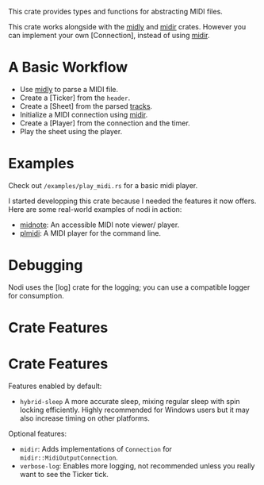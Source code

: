 This crate provides types and functions for abstracting MIDI files.

This crate works alongside with the [midly][] and [midir][] crates.
However you can implement your own [Connection], instead of using [midir][].

# A Basic Workflow

- Use [midly][] to parse a MIDI file.
- Create a [Ticker] from the `header`.
- Create a [Sheet] from the parsed [tracks](midly::Track).
- Initialize a MIDI connection using [midir][].
- Create a [Player] from the connection and the timer.
- Play the sheet using the player.

# Examples
Check out `/examples/play_midi.rs` for a basic midi player.

I started developping this crate because I needed the features it now offers.
Here are some real-world examples of nodi in action:

-	[midnote][]: An accessible MIDI note viewer/ player.
-	[plmidi][]: A MIDI player for the command line.

# Debugging
Nodi uses the [log] crate for the logging; you can use a compatible logger for consumption.

# Crate Features
# Crate Features
Features enabled by default:

- `hybrid-sleep` A more accurate sleep, mixing regular sleep with spin locking efficiently. Highly recommended for Windows users but it may also increase timing on other platforms.

Optional features:

- `midir`: Adds implementations of `Connection` for `midir::MidiOutputConnection`.
- `verbose-log`: Enables more logging, not recommended unless you really want to see the Ticker tick.

[midir]: https://crates.io/crates/midir
[midly]: https://crates.io/crates/midly
[plmidi]: https://github.com/insomnimus/plmidi
[midnote]: https://github.com/insomnimus/midnote
